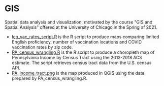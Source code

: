 # GIS

Spatial data analysis and visualization, motivated by the course "GIS and Spatial Analysis" offered at the University of Chicago in the Spring of 2021.

 - [leq_vac_rates_script.R](https://github.com/arrudafranco/GIS/blob/main/leq_vac_rates/leq_vac_rates_script.R) is the R script to produce maps comparing limited English proficiency, number of vaccination locations and COVID vaccination rates by zip code.
 - [PA_census_wrangling.R](https://github.com/arrudafranco/GIS/blob/main/Pennsylvania%20Income%20by%20Census%20Tract/PA_census_wrangling.R) is the R script to produce a choropleth map of Pennsylvania Income by Census Tract using the 2013-2018 ACS estimate. The script retrieves census tract data from the U.S. census API.
 - [PA_income_tract.png](https://github.com/arrudafranco/GIS/blob/main/Pennsylvania%20Income%20by%20Census%20Tract/PA_income_tract.png) is the map produced in QGIS using the data prepared by PA_census_wrangling.R.